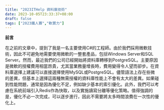 ```yaml
---
title: "2023ITHelp 資料庫技術"
date: 2023-10-05T23:33:37+08:00
draft: false
tags: ["2023鐵人賽","軟實力"]
---
```


**前言**

在之前的文章中，提到了我是一名主要使用C#的工程師。由於我們採用微軟技術，因此不可避免地需要使用微軟的一整套產品，包括Windows Server和SQL Server。然而，最近我們的公司已經開始將資料庫轉移到PostgreSQL。主要原因是微軟的授權費用相當昂貴，尤其當業務量增長時，費用變得令人望而卻步。在資料庫選擇上建議可以直接選擇使用MySQL或PostgreSQL。儘管語法上存在些微的差異，但基本上選擇這兩種無需授權的資料庫性能上不會有太大的差異。如果碰到性能問題，通常是因為優化不足，例如缺少基本的索引優化。此外，我們可以考慮在系統前端引入Redis作為快取，以及實施讀寫分離等優化策略。值得強調的是，優化不必一次完成，可以逐步進行，因此不需要將太多時間浪費在一次性的優化上。